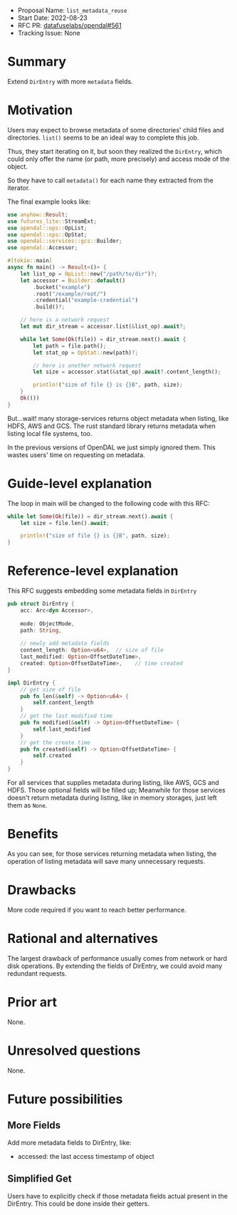 - Proposal Name: `list_metadata_reuse`
- Start Date: 2022-08-23
- RFC PR: [datafuselabs/opendal#561](https://github.com/datafuselabs/opendal/pull/561)
- Tracking Issue: None

# Summary

Extend `DirEntry` with more `metadata` fields.

# Motivation

Users may expect to browse metadata of some directories' child files and directories. `list()` seems to be an ideal way to complete this job. 

Thus, they start iterating on it, but soon they realized the `DirEntry`, which could only offer the name (or path, more precisely) and access mode of the object.

So they have to call `metadata()` for each name they extracted from the iterator.

The final example looks like:

```rust
use anyhow::Result;
use futures_lite::StreamExt;
use opendal::ops::OpList;
use opendal::ops::OpStat;
use opendal::services::gcs::Builder;
use opendal::Accessor;

#[tokio::main]
async fn main() -> Result<()> {
    let list_op = OpList::new("/path/to/dir")?;
    let accessor = Builder::default()
        .bucket("example")
        .root("/example/root/")
        .credential("example-credential")
        .build()?;

    // here is a network request
    let mut dir_stream = accessor.list(&list_op).await?;

    while let Some(Ok(file)) = dir_stream.next().await {
        let path = file.path();
        let stat_op = OpStat::new(path)?;

        // here is another network request
        let size = accessor.stat(&stat_op).await?.content_length();

        println!("size of file {} is {}B", path, size);
    }
    Ok(())
}
```

But...wait! many storage-services returns object metadata when listing, like HDFS, AWS and GCS. The rust standard library
returns metadata when listing local file systems, too.

In the previous versions of OpenDAL we just simply ignored them. This wastes users' time on requesting on metadata.

# Guide-level explanation

The loop in main will be changed to the following code with this RFC:
```rust
while let Some(Ok(file)) = dir_stream.next().await {
    let size = file.len().await;

    println!("size of file {} is {}B", path, size);
}
```

# Reference-level explanation

This RFC suggests embedding some metadata fields in `DirEntry`
```rust
pub struct DirEntry {
    acc: Arc<dyn Accessor>,
    
    mode: ObjectMode,
    path: String,
    
    // newly add metadata fields
    content_length: Option<u64>,  // size of file
    last_modified: Option<OffsetDateTime>,
    created: Option<OffsetDateTime>,    // time created
}

impl DirEntry {
    // get size of file
    pub fn len(&self) -> Option<u64> {
        self.content_length
    }
    // get the last modified time
    pub fn modified(&self) -> Option<OffsetDateTime> {
        self.last_modified
    }
    // get the create time
    pub fn created(&self) -> Option<OffsetDateTime> {
        self.created
    }
}
```

For all services that supplies metadata during listing, like AWS, GCS and HDFS. Those optional fields will be filled up; Meanwhile for those services doesn't return metadata during listing, like in memory storages, just left them as `None`.

# Benefits

As you can see, for those services returning metadata when listing, the operation of listing metadata will save many unnecessary requests.

# Drawbacks
 
More code required if you want to reach better performance.

# Rational and alternatives

The largest drawback of performance usually comes from network or hard disk operations. By extending the fields of DirEntry, we could avoid many redundant requests.

# Prior art

None.

# Unresolved questions

None.

# Future possibilities

## More Fields
Add more metadata fields to DirEntry, like:

- accessed: the last access timestamp of object

## Simplified Get
Users have to explicitly check if those metadata fields actual present in the DirEntry. This could be done inside their getters.
